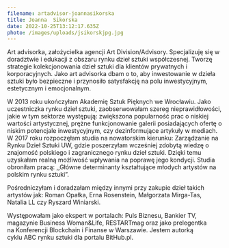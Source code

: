 ```yaml
---
filename: artadvisor-joannasikorska
title: Joanna  Sikorska
date: 2022-10-25T13:12:17.635Z
photo: /images/uploads/jsikorskjpg.jpg
---
```

Art advisorka, założycielka agencji Art Division/Advisory. Specjalizuję się w doradztwie i edukacji z obszaru rynku dzieł sztuki współczesnej. Tworzę strategie kolekcjonowania dzieł sztuki dla klientów prywatnych i korporacyjnych. Jako art advisorka dbam o to, aby inwestowanie w dzieła sztuki było bezpieczne i przynosiło satysfakcję na polu inwestycyjnym, estetycznym i emocjonalnym. 

W 2013 roku ukończyłam Akademię Sztuk Pięknych we Wrocławiu. Jako uczestniczka rynku dzieł sztuki, zaobserwowałam szereg nieprawidłowości, jakie w tym sektorze występują: zwiększona popularność prac o niskiej wartości artystycznej, prężne funkcjonowanie galerii posiadających ofertę o niskim potencjale inwestycyjnym, czy dezinformujące artykuły w mediach. W 2017 roku rozpoczęłam studia na nowatorskim kierunku: Zarządzanie na Rynku Dzieł Sztuki UW, gdzie poszerzyłam wcześniej zdobytą wiedzę o znajomość polskiego i zagranicznego rynku dzieł sztuki. Dzięki temu uzyskałam realną możliwość wpływania na poprawę jego kondycji. Studia obroniłam pracą: ,,Główne determinanty kształtujące młodych artystów na polskim rynku sztuki”.

 Pośredniczyłam i doradzałam między innymi przy zakupie dzieł takich artystów jak: Roman Opałka, Erna Rosenstein, Małgorzata Mirga-Tas, Natalia LL czy Ryszard Winiarski. 

Występowałam jako ekspert w portalach: Puls Biznesu, Bankier TV, magazynie Business Woman&Life, RESTARTmag oraz jako prelegentka na Konferencji Blockchain i Finanse w Warszawie. Jestem autorką cyklu ABC rynku sztuki dla portalu BitHub.pl.